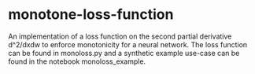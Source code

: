 # monotone-loss-function

An implementation of a loss function on the second partial derivative d^2/dxdw to enforce monotonicity for a neural network.
The loss function can be found in monoloss.py and a synthetic example use-case can be found in the notebook monoloss_example.
